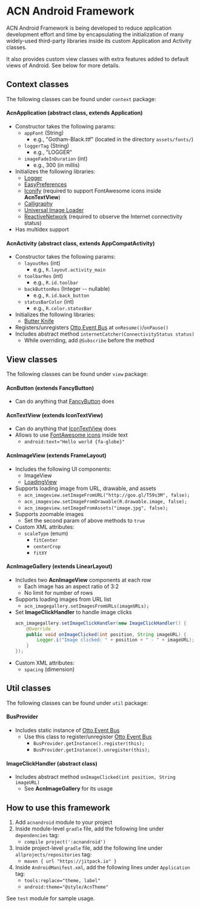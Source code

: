 # ACN Android Framework
ACN Android Framework is being developed to reduce application development effort and time by encapsulating the initialization of many widely-used third-party libraries inside its custom Application and Activity classes.

It also provides custom view classes with extra features added to default views of Android. See below for more details.



## Context classes
The following classes can be found under `context` package:

#### AcnApplication (abstract class, extends Application)
- Constructor takes the following params:
    - `appFont` (String)
        - e.g., "Gotham-Black.ttf" (located in the directory `assets/fonts/`)
    - `loggerTag` (String)
        - e.g., "LOGGER"
    - `imageFadeInDuration` (int)
        - e.g., 300 (in millis)
- Initializes the following libraries:
    - [Logger](https://github.com/orhanobut/logger)
    - [EasyPreferences](https://github.com/Pixplicity/EasyPreferences)
    - [Iconify](https://github.com/JoanZapata/android-iconify) (required to support FontAwesome icons inside **AcnTextView**)
    - [Calligraphy](https://github.com/chrisjenx/Calligraphy)
    - [Universal Image Loader](https://github.com/nostra13/Android-Universal-Image-Loader)
    - [ReactiveNetwork](https://github.com/pwittchen/ReactiveNetwork) (required to observe the Internet connectivity status) 
- Has multidex support

#### AcnActivity (abstract class, extends AppCompatActivity)
- Constructor takes the following params:
    - `layoutRes` (int) 
        - e.g., `R.layout.activity_main`
    - `toolbarRes` (int)
        - e.g., `R.id.toolbar`
    - `backButtonRes` (Integer -- nullable)
        - e.g., `R.id.back_button`
    - `statusBarColor` (int)
        - e.g., `R.color.statusBar`
- Initializes the following libraries:
    - [Butter Knife](http://jakewharton.github.io/butterknife/)
- Registers/unregisters [Otto Event Bus](http://square.github.io/otto/) at `onResume()`/`onPause()`
- Includes abstract method `internetCatcher(ConnectivityStatus status)`
    - While overriding, add `@Subscribe` before the method



## View classes
The following classes can be found under `view` package:

#### AcnButton (extends FancyButton)
- Can do anything that [FancyButton](https://github.com/medyo/Fancybuttons) does

#### AcnTextView (extends IconTextView)
- Can do anything that [IconTextView](https://github.com/JoanZapata/android-iconify) does
- Allows to use [FontAwesome icons](http://fortawesome.github.io/Font-Awesome/icons/) inside text
    - `android:text="Hello world {fa-globe}"`

#### AcnImageView (extends FrameLayout)
- Includes the following UI components:
    - ImageView
    - [LoadingView](https://github.com/zzz40500/android-shapeLoadingView)
- Supports loading image from URL, drawable, and assets
    - `acn_imageview.setImageFromURL("http://goo.gl/T59s3M", false);`
    - `acn_imageview.setImageFromDrawable(R.drawable.image, false);`
    - `acn_imageview.setImageFromAssets("image.jpg", false);`
- Supports zoomable images
    - Set the second param of above methods to `true`
- Custom XML attributes:
    - `scaleType` (enum)
        - `fitCenter`
        - `centerCrop`
        - `fitXY`

#### AcnImageGallery (extends LinearLayout)
- Includes two **AcnImageView** components at each row
    - Each image has an aspect ratio of 3:2
    - No limit for number of rows
- Supports loading images from URL list
    - `acn_imagegallery.setImagesFromURLs(imageURLs);`
- Set **ImageClickHandler** to handle image clicks
    ```java
    acn_imagegallery.setImageClickHandler(new ImageClickHandler() {
        @Override
        public void onImageClicked(int position, String imageURL) {
            Logger.i("Image clicked: " + position + " - " + imageURL);
        }
    });
    ```
- Custom XML attributes:
    - `spacing` (dimension)



## Util classes
The following classes can be found under `util` package:

#### BusProvider
- Includes static instance of [Otto Event Bus](http://square.github.io/otto/)
    - Use this class to register/unregister [Otto Event Bus](http://square.github.io/otto/)
        - `BusProvider.getInstance().register(this);`
        - `BusProvider.getInstance().unregister(this);`

#### ImageClickHandler (abstract class)
- Includes abstract method `onImageClicked(int position, String imageURL)`
    - See **AcnImageGallery** for its usage


## How to use this framework
1. Add `acnandroid` module to your project
2. Inside module-level `gradle` file, add the following line under `dependencies` tag:
    - `compile project(':acnandroid')`
3. Inside project-level `gradle` file, add the following line under `allprojects/repositories` tag:
    - `maven { url "https://jitpack.io" }`
4. Inside `AndroidManifest.xml`, add the following lines under `Application` tag:
    - `tools:replace="theme, label"`
    - `android:theme="@style/AcnTheme"`

See `test` module for sample usage.
